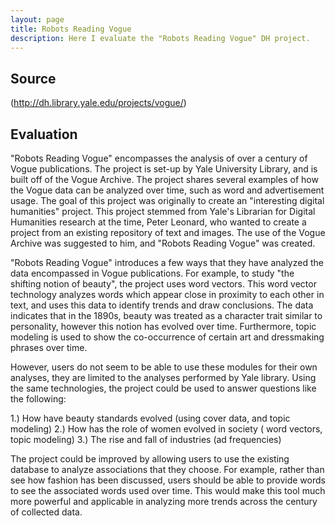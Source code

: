```yaml
---
layout: page
title: Robots Reading Vogue
description: Here I evaluate the "Robots Reading Vogue" DH project.
---
```

## Source
(http://dh.library.yale.edu/projects/vogue/)

## Evaluation

"Robots Reading Vogue" encompasses the analysis of over a century of Vogue publications. The project is set-up by Yale University Library, and is built off of the Vogue Archive. The project shares several examples of how the Vogue data can be analyzed over time, such as word and advertisement usage. 
The goal of this project was originally to create an "interesting digital humanities" project. This project stemmed from Yale's Librarian for Digital Humanities research at the time, Peter Leonard, who wanted to create a project from an existing repository of text and images. The use of the Vogue Archive was suggested to him, and "Robots Reading Vogue" was created.

"Robots Reading Vogue" introduces a few ways that they have analyzed the data encompassed in Vogue publications. For example, to study "the shifting notion of beauty", the project uses word vectors. This word vector technology analyzes words which appear close in proximity to each other in text, and uses this data to identify trends and draw conclusions. The data indicates that in the 1890s, beauty was treated as a character trait similar to personality, however this notion has evolved over time. Furthermore, topic modeling is used to show the  co-occurrence of certain art and dressmaking phrases over time.

However, users do not seem to be able to use these modules for their own analyses, they are limited to the analyses performed by Yale library. Using the same technologies, the project could be used to answer questions like the following:

1.) How have beauty standards evolved (using cover data, and topic modeling)
2.) How has the role of women evolved in society ( word vectors, topic modeling)
3.) The rise and fall of industries (ad frequencies)

The project could be improved by allowing users to use the existing database to analyze associations that they choose. For example, rather than see how fashion has been discussed, users should be able to provide words to see the associated words used over time. This would make this tool much more powerful and applicable in analyzing more trends across the century of collected data.
